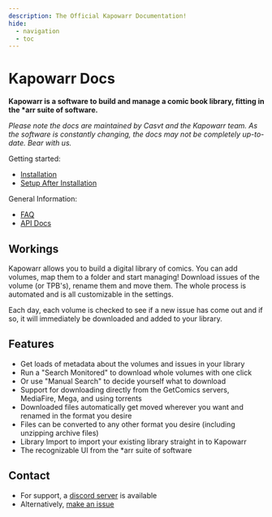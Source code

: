 ```yaml
---
description: The Official Kapowarr Documentation!
hide:
  - navigation
  - toc
---
```

# Kapowarr Docs

__Kapowarr is a software to build and manage a comic book library, fitting in the *arr suite of software.__

_Please note the docs are maintained by Casvt and the Kapowarr team. As the software is constantly changing, the docs may not be completely up-to-date. Bear with us._  

Getting started:

- [Installation](./installation.md)
- [Setup After Installation](./setup_after_installation.md)

General Information:

- [FAQ](./faq.md)
- [API Docs](./api.md)

## Workings

Kapowarr allows you to build a digital library of comics. You can add volumes, map them to a folder and start managing! Download issues of the volume (or TPB's), rename them and move them. The whole process is automated and is all customizable in the settings.

Each day, each volume is checked to see if a new issue has come out and if so, it will immediately be downloaded and added to your library.

## Features

- Get loads of metadata about the volumes and issues in your library
- Run a "Search Monitored" to download whole volumes with one click
- Or use "Manual Search" to decide yourself what to download
- Support for downloading directly from the GetComics servers, MediaFire, Mega, and using torrents
- Downloaded files automatically get moved wherever you want and renamed in the format you desire
- Files can be converted to any other format you desire (including unzipping archive files)
- Library Import to import your existing library straight in to Kapowarr
- The recognizable UI from the *arr suite of software

## Contact

- For support, a [discord server](https://discord.gg/nMNdgG7vsE) is available
- Alternatively, [make an issue](https://github.com/Casvt/Kapowarr/issues)
